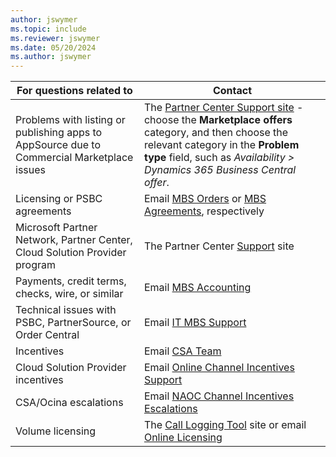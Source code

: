 ```yaml
---
author: jswymer
ms.topic: include
ms.reviewer: jswymer
ms.date: 05/20/2024
ms.author: jswymer
---
```

|For questions related to               |Contact               |
|---------------------------------------|----------------------|
|Problems with listing or publishing apps to AppSource due to Commercial Marketplace issues|The [Partner Center Support site](https://partner.microsoft.com/support) - choose the **Marketplace offers** category, and then choose the relevant category in the **Problem type** field, such as *Availability > Dynamics 365 Business Central offer*.|
|Licensing or PSBC agreements |Email [MBS Orders](mailto:mbsorder@microsoft.com) or [MBS Agreements](mailto:mbsagree@microsoft.com), respectively |
|Microsoft Partner Network, Partner Center, Cloud Solution Provider program |The Partner Center [Support](https://partner.microsoft.com/support) site|
|Payments, credit terms, checks, wire, or similar |Email [MBS Accounting](mailto:msgpar@microsoft.com) |
|Technical issues with PSBC, PartnerSource, or Order Central|Email [IT MBS Support](mailto:itmbssup@microsoft.com)  |
|Incentives |Email [CSA Team](mailto:mbscsa@microsoft.com)|
|Cloud Solution Provider incentives|Email [Online Channel Incentives Support](mailto:ocina@microsoft.com) |
|CSA/Ocina escalations| Email [NAOC Channel Incentives Escalations](mailto:naoccies@microsoft.com) |
|Volume licensing |The [Call Logging Tool](https://clt.partners.extranet.microsoft.com/clt/) site or email [Online Licensing](mailto:mvlohelp@microsoft.com)|